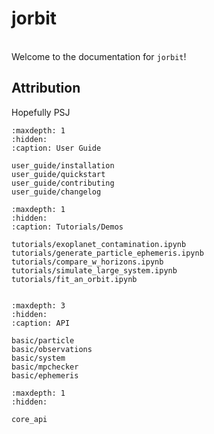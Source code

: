 jorbit
=============
<!--
<div align="center"> <img src="./_static/media/videos/_static/480p15/Banner_ManimCE_v0.17.3.gif" width="100%"> </div> -->


<br>Welcome to the documentation for `jorbit`!


## Attribution

Hopefully PSJ

```{toctree}
:maxdepth: 1
:hidden:
:caption: User Guide

user_guide/installation
user_guide/quickstart
user_guide/contributing
user_guide/changelog
```

```{toctree}
:maxdepth: 1
:hidden:
:caption: Tutorials/Demos

tutorials/exoplanet_contamination.ipynb
tutorials/generate_particle_ephemeris.ipynb
tutorials/compare_w_horizons.ipynb
tutorials/simulate_large_system.ipynb
tutorials/fit_an_orbit.ipynb


```


```{toctree}
:maxdepth: 3
:hidden:
:caption: API

basic/particle
basic/observations
basic/system
basic/mpchecker
basic/ephemeris

```

```{toctree}
:maxdepth: 1
:hidden:

core_api
```
